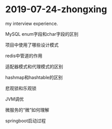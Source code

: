 # 2019-07-24-zhongxing
my interview experience.

MySQL enum字段和char字段的区别

项目中使用了哪些设计模式

redis中管道的作用

适配器模式和代理模式的区别

hashmap和hashtable的区别

悲观锁和乐观锁

JVM调优

微服务的“微”如何理解

springboot启动过程
